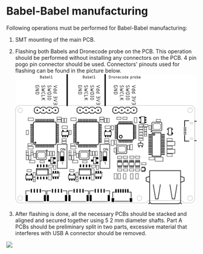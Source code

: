 # Babel-Babel manufacturing

Following operations must be performed for Babel-Babel manufacturing:

1) SMT mounting of the main PCB.

2) Flashing both Babels and Dronecode probe on the PCB.
This operation should be performed without installing any connectors on the PCB.
4 pin pogo pin connector should be used.
Connectors' pinouts used for flashing can be found in the picture below.
![](../figures/flashing_interface.svg)

3) After flashing is done, all the necessary PCBs should be stacked and aligned and secured together using 5 2 mm diameter shafts.
Part A PCBs should be preliminary split in two parts, excessive material that interferes with USB A connector should be removed. 

![](../figures/blow_scheme.svg)

